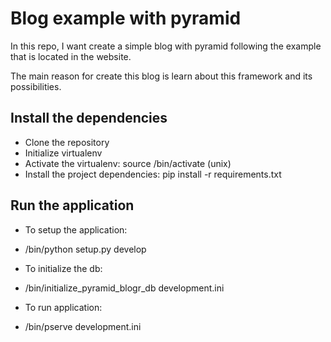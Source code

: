 # Blog example with pyramid
In this repo, I want create a simple blog with pyramid following the example
that is located in the website.

The main reason for create this blog is learn about this framework and
its possibilities.

## Install the dependencies
* Clone the repository
* Initialize virtualenv
* Activate the virtualenv: source /bin/activate (unix)
* Install the project dependencies: pip install -r requirements.txt


## Run the application

- To setup the application:
* /bin/python setup.py develop

- To initialize the db:
* /bin/initialize_pyramid_blogr_db development.ini

- To run application:
* /bin/pserve development.ini
